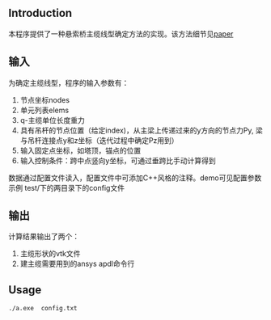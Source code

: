 ## Introduction

本程序提供了一种悬索桥主缆线型确定方法的实现。该方法细节见[paper](https://www.mdpi.com/1115404)

## 输入

为确定主缆线型，程序的输入参数有：

1. 节点坐标nodes
2. 单元列表elems
3. q-主缆单位长度重力
4. 具有吊杆的节点位置（给定index)，从主梁上传递过来的y方向的节点力Py, 梁与吊杆连接点y和z坐标（迭代过程中确定Pz用到）
5. 输入固定点坐标，如塔顶，锚点的位置
6. 输入控制条件：跨中点竖向y坐标，可通过垂跨比手动计算得到

数据通过配置文件读入，配置文件中可添加C++风格的注释。demo可见配置参数示例 test/下的两目录下的config文件

## 输出

计算结果输出了两个：

1. 主缆形状的vtk文件
2. 建主缆需要用到的ansys apdl命令行

## Usage

`./a.exe  config.txt`

